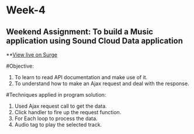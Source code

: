 # Week-4
## Weekend Assignment: To build a Music application using Sound Cloud Data application

**[View live on Surge](https://tiy-ashimashrivastava-music-app.surge.sh
)


#Objective:
  1. To learn to read API documentation and make use of it.
  2. To  understand how to make  an Ajax request and deal with the response.

#Techniques applied in program solution:
  1. Used Ajax request call to get the data.
  2. Click handler to fire up the request function.
  3. For Each loop to process the data.
  4. Audio tag to play the selected track.

